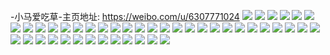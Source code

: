 -小马爱吃草-主页地址: https://weibo.com/u/6307771024 
![](https://wx4.sinaimg.cn/mw2000/006SSLokgy1h8v8j7hyutj325i2xf1kz.jpg) 
![](https://wx4.sinaimg.cn/mw2000/006SSLokgy1h8v8jcaewbj32dc35sb2a.jpg) 
![](https://wx4.sinaimg.cn/mw2000/006SSLokgy1h8szu8veuaj30wi12hdmx.jpg) 
![](https://wx4.sinaimg.cn/mw2000/006SSLokgy1h8szu9int1j30wi0k6n13.jpg) 
![](https://wx4.sinaimg.cn/mw2000/006SSLokgy1h5vwx9kq2fj32xs2rh1fu.jpg) 
![](https://wx4.sinaimg.cn/mw2000/006SSLokgy1h5vihta8i0j30u0140abv.jpg) 
![](https://wx4.sinaimg.cn/mw2000/006SSLokgy1h5vx4el2nbj32c02c0u0x.jpg) 
![](https://wx4.sinaimg.cn/mw2000/006SSLokgy1h5jg4gte5qj31dr22mkjl.jpg) 
![](https://wx4.sinaimg.cn/mw2000/006SSLokgy1h5jg4qxmudj322o340kjn.jpg) 
![](https://wx4.sinaimg.cn/mw2000/006SSLokgy1h5jg4zx319j324836ckjn.jpg) 
![](https://wx4.sinaimg.cn/mw2000/006SSLokgy1h5jg5jjzbbj322o340qv7.jpg) 
![](https://wx4.sinaimg.cn/mw2000/006SSLokgy1h5jg5sym2bj32o0400b2e.jpg) 
![](https://wx4.sinaimg.cn/mw2000/006SSLokgy1h5jg5984p1j322m340qv7.jpg) 
![](https://wx4.sinaimg.cn/mw2000/006SSLokgy1h53f6qya4dj335s35skjm.jpg) 
![](https://wx4.sinaimg.cn/mw2000/006SSLokgy1h53f6clfegj335s35shdu.jpg) 
![](https://wx4.sinaimg.cn/mw2000/006SSLokgy1h53f6l6vd9j30zk1f8gvm.jpg) 
![](https://wx4.sinaimg.cn/mw2000/006SSLokly1h3qeoiv2q1j32c02c0x6p.jpg) 
![](https://wx4.sinaimg.cn/mw2000/006SSLokly1h3qeoklgz9j31it2bzhdt.jpg) 
![](https://wx4.sinaimg.cn/mw2000/006SSLokgy1h18iklz0qlj30u0140h39.jpg) 
![](https://wx4.sinaimg.cn/mw2000/006SSLokgy1h18ikj3zoyj30u01404ch.jpg) 
![](https://wx4.sinaimg.cn/mw2000/006SSLokgy1h18ikkkh1jj30u00u0akv.jpg) 
![](https://wx4.sinaimg.cn/mw2000/006SSLokgy1h18iknpvphj30u01404al.jpg) 
![](https://wx4.sinaimg.cn/mw2000/006SSLokgy1gzjc793m8lj32c0340hdu.jpg) 
![](https://wx4.sinaimg.cn/mw2000/006SSLokgy1gzjc7c719uj32c0340x6r.jpg) 
![](https://wx4.sinaimg.cn/mw2000/006SSLokgy1gzjc76aeb0j32c0340hdu.jpg) 
![](https://wx4.sinaimg.cn/mw2000/006SSLokgy1gyeowsjqoej30u0140n5l.jpg) 
![](https://wx4.sinaimg.cn/mw2000/006SSLokgy1gyeowucnq4j30u0140woz.jpg) 
![](https://wx4.sinaimg.cn/mw2000/006SSLokgy1gyeowttyi5j30u0140aek.jpg) 
![](https://wx4.sinaimg.cn/mw2000/006SSLokgy1gtk67hehonj60u0140thm02.jpg) 
![](https://wx4.sinaimg.cn/mw2000/006SSLokgy1gtk67k7g7fj61400u0ti602.jpg) 
![](https://wx4.sinaimg.cn/mw2000/006SSLokgy1gtk67iaws9j60u0140jy702.jpg) 
![](https://wx4.sinaimg.cn/mw2000/006SSLokgy1gtk67lftxpj60u00u1tc602.jpg) 
![](https://wx4.sinaimg.cn/mw2000/006SSLokgy1gtk67f58dzj60u00u1mzu02.jpg) 
![](https://wx4.sinaimg.cn/mw2000/006SSLokgy1gtk8vcn7vbj60u0190q8t02.jpg) 
![](https://wx4.sinaimg.cn/mw2000/006SSLokgy1gtk8vbkct0j60u014048n02.jpg) 
![](https://wx4.sinaimg.cn/mw2000/006SSLokgy1gqv014w9z0j30u00u0n2x.jpg) 
![](https://wx4.sinaimg.cn/mw2000/006SSLokgy1gqv02iynouj30u0140dqq.jpg) 
![](https://wx4.sinaimg.cn/mw2000/006SSLokgy1gqv00vm1z2j30u00u1tfz.jpg) 
![](https://wx4.sinaimg.cn/mw2000/006SSLokgy1gqv00w1vj8j30u00u0jy1.jpg) 
![](https://wx4.sinaimg.cn/mw2000/006SSLokgy1gqv00v6woxj30n00uomzq.jpg) 
![](https://wx4.sinaimg.cn/mw2000/006SSLokgy1gqv02goqskj30u00u0n61.jpg) 
![](https://wx4.sinaimg.cn/mw2000/006SSLokgy1gq8zrou5ngj31400u07f6.jpg) 
![](https://wx4.sinaimg.cn/mw2000/006SSLokgy1gq8zrq59q4j31400u012s.jpg) 
![](https://wx4.sinaimg.cn/mw2000/006SSLokgy1gq8zrpdsnoj31400u0gre.jpg) 
